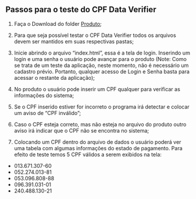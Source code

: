 ## **Passos para o teste do CPF Data Verifier**

1.  Faça o Download do folder [Produto](https://github.com/equipespc/SPC_Fatec_G6/tree/master/Semana%206/produto);

2.	Para que seja possível testar o CPF Data Verifier todos os arquivos devem ser mantidos em suas respectivas pastas;

3.	Inicie abrindo o arquivo “index.html”, essa é a tela de login. Inserindo um login e uma senha o usuário pode avançar para o produto (Note: Como se trata de um teste da aplicação, neste momento, não é necessário um cadastro prévio. Portanto, qualquer acesso de Login e Senha basta para acessar o restante da aplicação);

4.	No produto o usuário pode inserir um CPF qualquer para verificar as informações do sistema;

5.	Se o CPF inserido estiver for incorreto o programa irá detectar e colocar um aviso de “CPF inválido”;

6.	Caso o CPF esteja correto, mas não esteja no arquivo do produto outro aviso irá indicar que o CPF não se encontra no sistema;

7.	Colocando um CPF dentro do arquivo de dados o usuário poderá ver uma tabela com algumas informações do estado de pagamento. Para efeito de teste temos 5 CPF válidos a serem exibidos na tela:

-	013.671.307-60
-	052.274.013-81
-	053.096.808-88
-	096.391.031-01
-	240.488.130-21
